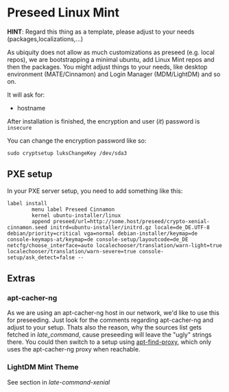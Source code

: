 # Preseed Linux Mint

**HINT**: Regard this thing as a template, please adjust to your needs (packages,localizations,...) 

As ubiquity does not allow as much customizations as preseed (e.g. local repos), we are bootstrapping a minimal ubuntu, add Linux Mint repos and then the packages. You might adjust things to your needs, like desktop environment (MATE/Cinnamon) and Login Manager (MDM/LightDM) and so on.

It will ask for:

* hostname

After installation is finished, the encryption and user (_it_) password is ```insecure```

You can change the encryption password like so:

```
sudo cryptsetup luksChangeKey /dev/sda3
```

## PXE setup

In your PXE server setup, you need to add something like this:

```
label install
        menu label Preseed Cinnamon
        kernel ubuntu-installer/linux
        append preseed/url=http://some.host/preseed/crypto-xenial-cinnamon.seed initrd=ubuntu-installer/initrd.gz locale=de_DE.UTF-8 debian/priority=critical vga=normal debian-installer/keymap=de console-keymaps-at/keymap=de console-setup/layoutcode=de_DE netcfg/choose_interface=auto localechooser/translation/warn-light=true localechooser/translation/warn-severe=true console-setup/ask_detect=false --
```

## Extras

### apt-cacher-ng

As we are using an apt-cacher-ng host in our network, we'd like to use this for preseeding. Just look for the comments regarding apt-cacher-ng and adjust to your setup. Thats also the reason, why the sources list gets fetched in _late\_command_, cause preseeding will leave the "ugly" strings there. You could then switch to a setup using [apt-find-proxy](https://github.com/Tolaris/apt-find-proxy), which only uses the apt-cacher-ng proxy when reachable.

### LightDM Mint Theme

See section in _late-command-xenial_
